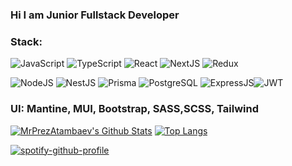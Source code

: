 ### Hi I am Junior Fullstack Developer
### Stack:

![JavaScript](https://img.shields.io/badge/javascript-%23323330.svg?style=for-the-badge&logo=javascript&logoColor=%23F7DF1E) ![TypeScript](https://img.shields.io/badge/typescript-%23007ACC.svg?style=for-the-badge&logo=typescript&logoColor=white) ![React](https://img.shields.io/badge/react-%2320232a.svg?style=for-the-badge&logo=react&logoColor=%2361DAFB) ![NextJS](https://img.shields.io/badge/nextjs-%23323330.svg?style=for-the-badge&logo=nextjs&logoColor=%white) ![Redux](https://img.shields.io/badge/redux-%23593d88.svg?style=for-the-badge&logo=redux&logoColor=white) 

![NodeJS](https://img.shields.io/badge/node.js-6DA55F?style=for-the-badge&logo=node.js&logoColor=white) ![NestJS](https://img.shields.io/badge/nestjs-%23E0234E.svg?style=for-the-badge&logo=nestjs&logoColor=white) ![Prisma](https://img.shields.io/badge/Prisma-3982CE?style=for-the-badge&logo=Prisma&logoColor=white) ![PostgreSQL](https://img.shields.io/badge/PostgreSQL-316192?style=for-the-badge&logo=postgresql&logoColor=white)
![ExpressJS](https://img.shields.io/badge/expressjs-mA55F.svg?style=for-the-badge&logo=expressjs&logoColor=black)![JWT](https://img.shields.io/badge/JWT-black?style=for-the-badge&logo=JSON%20web%20tokens)

### UI: Mantine, MUI, Bootstrap, SASS,SCSS, Tailwind
[<img alt="MrPrezAtambaev's Github Stats" src="https://github-readme-stats.vercel.app/api?username=MrPrezAtambaev&show_icons=true&hide_border=true">](https://github.com/MrPrezAtambaev)
[![Top Langs](https://github-readme-stats.vercel.app/api/top-langs/?username=MrPrezAtambaev&layout=compact&hide_border=true)](https://github.com/MrPrezAtambaev)


[![spotify-github-profile](https://spotify-github-profile.vercel.app/api/view?uid=7kgoju38hi1ibbl4vbfyuo0fd&cover_image=true&theme=default&show_offline=true&background_color=121212&interchange=true&bar_color_cover=false)](https://spotify-github-profile.vercel.app/api/view?uid=7kgoju38hi1ibbl4vbfyuo0fd&redirect=true)
<!--
**MrPrezAtambaev/MrPrezAtambaev** is a ✨ _special_ ✨ repository because its `README.md` (this file) appears on your GitHub profile.

Here are some ideas to get you started:

- 🔭 I’m currently working on ...
- 🌱 I’m currently learning ...
- 👯 I’m looking to collaborate on ...
- 🤔 I’m looking for help with ...
- 💬 Ask me about ...
- 📫 How to reach me: ...
- 😄 Pronouns: ...
- ⚡ Fun fact: ...
-->
